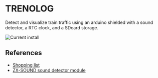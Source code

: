 # TRENOLOG

Detect and visualize train traffic using an arduino shielded with a
sound detector, a RTC clock, and a SDcard storage.

![Current install](http://i.imgur.com/IHbeFl.jpg)

## References

* [Shopping list](https://pad.tetalab.org/p/detecteur-train)
* [ZX-SOUND sound detector module](http://www.inexglobal.com/downloads/ZX-sound_e.pdf)
